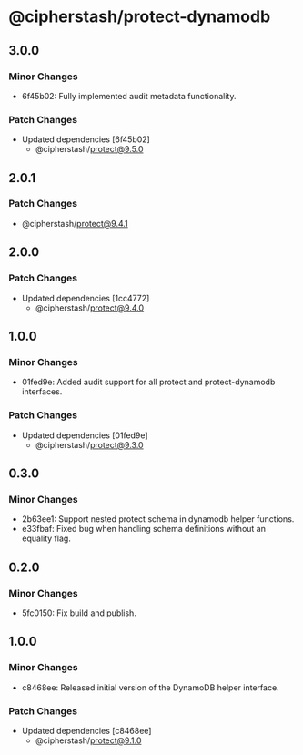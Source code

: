 # @cipherstash/protect-dynamodb

## 3.0.0

### Minor Changes

- 6f45b02: Fully implemented audit metadata functionality.

### Patch Changes

- Updated dependencies [6f45b02]
  - @cipherstash/protect@9.5.0

## 2.0.1

### Patch Changes

- @cipherstash/protect@9.4.1

## 2.0.0

### Patch Changes

- Updated dependencies [1cc4772]
  - @cipherstash/protect@9.4.0

## 1.0.0

### Minor Changes

- 01fed9e: Added audit support for all protect and protect-dynamodb interfaces.

### Patch Changes

- Updated dependencies [01fed9e]
  - @cipherstash/protect@9.3.0

## 0.3.0

### Minor Changes

- 2b63ee1: Support nested protect schema in dynamodb helper functions.
- e33fbaf: Fixed bug when handling schema definitions without an equality flag.

## 0.2.0

### Minor Changes

- 5fc0150: Fix build and publish.

## 1.0.0

### Minor Changes

- c8468ee: Released initial version of the DynamoDB helper interface.

### Patch Changes

- Updated dependencies [c8468ee]
  - @cipherstash/protect@9.1.0
